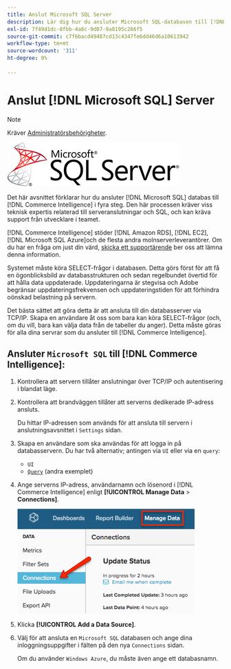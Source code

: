 ```yaml
---
title: Anslut Microsoft SQL Server
description: Lär dig hur du ansluter Microsoft SQL-databasen till [!DNL Commerce Intelligence] i fyra steg.
exl-id: 7f49d1dc-8fbb-4a8c-9d07-9a8195c266f5
source-git-commit: c7f6bacd49487cd13c4347fe6dd46d6a10613942
workflow-type: tm+mt
source-wordcount: '311'
ht-degree: 0%

---
```


# Anslut [!DNL Microsoft SQL] Server

>[!NOTE]
>
>Kräver [Administratörsbehörigheter](../../../administrator/user-management/user-management.md).

![](../../../assets/MicrosoftSQLServer-logo.png)

Det här avsnittet förklarar hur du ansluter [!DNL Microsoft SQL] databas till [!DNL Commerce Intelligence] i fyra steg. Den här processen kräver viss teknisk expertis relaterad till serveranslutningar och SQL, och kan kräva support från utvecklare i teamet.

[!DNL Commerce Intelligence] stöder [!DNL Amazon RDS], [!DNL EC2], [!DNL Microsoft SQL Azure]och de flesta andra molnserverleverantörer. Om du har en fråga om just din värd, [skicka ett supportärende](https://experienceleague.adobe.com/docs/commerce-knowledge-base/kb/troubleshooting/miscellaneous/mbi-service-policies.html) ber oss att lämna denna information.

Systemet måste köra SELECT-frågor i databasen. Detta görs först för att få en ögonblicksbild av databasstrukturen och sedan regelbundet övertid för att hålla data uppdaterade. Uppdateringarna är stegvisa och Adobe begränsar uppdateringsfrekvensen och uppdateringstiden för att förhindra oönskad belastning på servern.

Det bästa sättet att göra detta är att ansluta till din databasserver via TCP/IP. Skapa en användare åt oss som bara kan köra SELECT-frågor (och, om du vill, bara kan välja data från de tabeller du anger). Detta måste göras för alla dina servrar som du ansluter till [!DNL Commerce Intelligence].

## Ansluter `Microsoft SQL` till [!DNL Commerce Intelligence]:

1. Kontrollera att servern tillåter anslutningar över TCP/IP och autentisering i blandat läge.

1. Kontrollera att brandväggen tillåter att serverns dedikerade IP-adress ansluts.

   Du hittar IP-adressen som används för att ansluta till servern i anslutningsavsnittet i `Settings` sidan.

1. Skapa en användare som ska användas för att logga in på databasservern. Du har två alternativ; antingen via `UI` eller via en `query`:
   * `UI`
   * [`Query`](http://sqlserverplanet.com/security/add-user) (andra exemplet)

1. Ange serverns IP-adress, användarnamn och lösenord i [!DNL Commerce Intelligence] enligt **[!UICONTROL Manage Data** > **Connections]**.

   ![](../../../assets/manage-data-connections.png)

1. Klicka **[!UICONTROL Add a Data Source]**.

1. Välj för att ansluta en `Microsoft SQL` databasen och ange dina inloggningsuppgifter i fälten på den nya `Connections` sidan.

   Om du använder `Windows Azure`, du måste även ange ett databasnamn.
